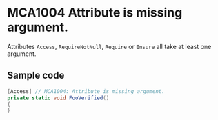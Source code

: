 # MCA1004 Attribute is missing argument.

Attributes `Access`, `RequireNotNull`, `Require` or `Ensure` all take at least one argument.

## Sample code

```cs
[Access] // MCA1004: Attribute is missing argument.
private static void FooVerified()
{
}
```
